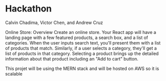 # Hackathon

Calvin Chadima, Victor Chen, and Andrew Cruz

Online Store:
Overview
Create an online store. Your React app will have a landing page with a few featured products, a search box, and a list of categories. When the user inputs search text, you'll present them with a list of products that match. Similarly, if a user selects a category, they'll get a list of products in that category. Selecting a product brings up the detailed information about that product including an "Add to cart" button.

This projet will be using the MERN stack and will be hosted on AWS so it is scalable

